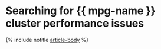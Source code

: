 # Searching for {{ mpg-name }} cluster performance issues

{% include notitle [article-body](../../_tutorials/dataplatform/mpg-performance-problems.md) %}
